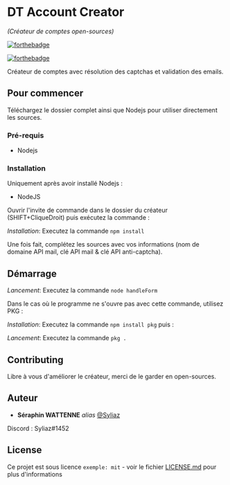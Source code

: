 # DT Account Creator
_(Créateur de comptes open-sources)_

[![forthebadge](http://forthebadge.com/images/badges/built-with-love.svg)](https://discordapp.com/invite/FqwpVQW) 

[![forthebadge](http://forthebadge.com/images/badges/built-with-love.svg)](https://discordapp.com/invite/FqwpVQW)  

Créateur de comptes avec résolution des captchas et validation des emails.

## Pour commencer

Téléchargez le dossier complet ainsi que Nodejs pour utiliser directement les sources.

### Pré-requis

- Nodejs

### Installation

Uniquement après avoir installé Nodejs :

* NodeJS

Ouvrir l'invite de commande dans le dossier du créateur (SHIFT+CliqueDroit) puis exécutez la commande : 

_Installation_: Executez la commande ``npm install`` 

Une fois fait, complétez les sources avec vos informations (nom de domaine API mail, clé API mail & clé API anti-captcha).

## Démarrage

_Lancement_: Executez la commande ``node handleForm``

Dans le cas où le programme ne s'ouvre pas avec cette commande, utilisez PKG :

_Installation_: Executez la commande ``npm install pkg`` puis :

_Lancement_: Executez la commande ``pkg .``

## Contributing

Libre à vous d'améliorer le créateur, merci de le garder en open-sources.

## Auteur

* **Séraphin WATTENNE** _alias_ [@Syliaz](https://github.com/Syliaz)

Discord : Syliaz#1452

## License

Ce projet est sous licence ``exemple: mit`` - voir le fichier [LICENSE.md](LICENSE.md) pour plus d'informations

